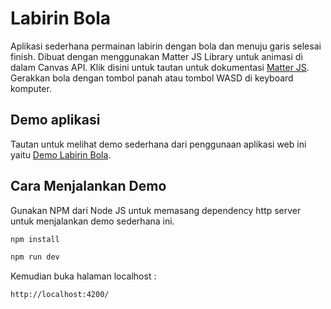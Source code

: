 # Labirin Bola

Aplikasi sederhana permainan labirin dengan bola dan menuju garis selesai finish. Dibuat dengan menggunakan Matter JS Library untuk animasi di dalam Canvas API. Klik disini untuk tautan untuk dokumentasi [Matter JS](https://brm.io/matter-js/). Gerakkan bola dengan tombol panah atau tombol WASD di keyboard komputer.

## Demo aplikasi

Tautan untuk melihat demo sederhana dari penggunaan aplikasi web ini yaitu [Demo Labirin Bola](https://html-css-eksperimen.github.io/labirin-bola-demos/).

## Cara Menjalankan Demo

Gunakan NPM dari Node JS untuk memasang dependency http server untuk menjalankan demo sederhana ini.

```sh
npm install

npm run dev
```

Kemudian buka halaman localhost :

```sh
http://localhost:4200/
```
